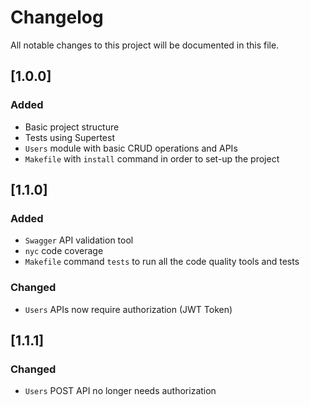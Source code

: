 # Changelog
All notable changes to this project will be documented in this file.

## [1.0.0]
### Added
- Basic project structure
- Tests using Supertest
- `Users` module with basic CRUD operations and APIs
- `Makefile` with `install` command in order to set-up the project

## [1.1.0]
### Added
- `Swagger` API validation tool
- `nyc` code coverage
- `Makefile` command `tests` to run all the code quality tools and tests

### Changed
- `Users` APIs now require authorization (JWT Token)

## [1.1.1]
### Changed
- `Users` POST API no longer needs authorization